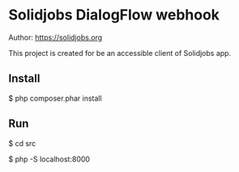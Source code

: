 # Solidjobs DialogFlow webhook

Author: https://solidjobs.org

This project is created for be an accessible client of Solidjobs app.

## Install

$ php composer.phar install

## Run

$ cd src

$ php -S localhost:8000
